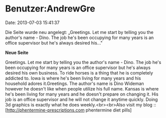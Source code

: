 Benutzer:AndrewGre
==================

Date: 2013-07-03 15:41:37

Die Seite wurde neu angelegt: „Greetings. Let me start by telling you
the author\'s name - Dino. The job he\'s been occupying for many years
is an office supervisor but he\'s always desired his..."

**Neue Seite**

<div>

Greetings. Let me start by telling you the author\'s name - Dino. The
job he\'s been occupying for many years is an office supervisor but
he\'s always desired his own business. To ride horses is a thing that he
is completely addicted to. Iowa is where he\'s been living for many
years and his household adores it.Greetings. The author\'s name is Dino
Wideman however he doesn\'t like when people utilize his full name.
Kansas is where he\'s been living for many years and he doesn\'t prepare
on changing it. His job is an office supervisor and he will not change
it anytime quickly. Doing 3d graphics is exactly what he does
weekly.\<br\>\<br\>Also visit my blog ::
\[http://phentermine-prescriptions.com phentermine diet pills\]

</div>
